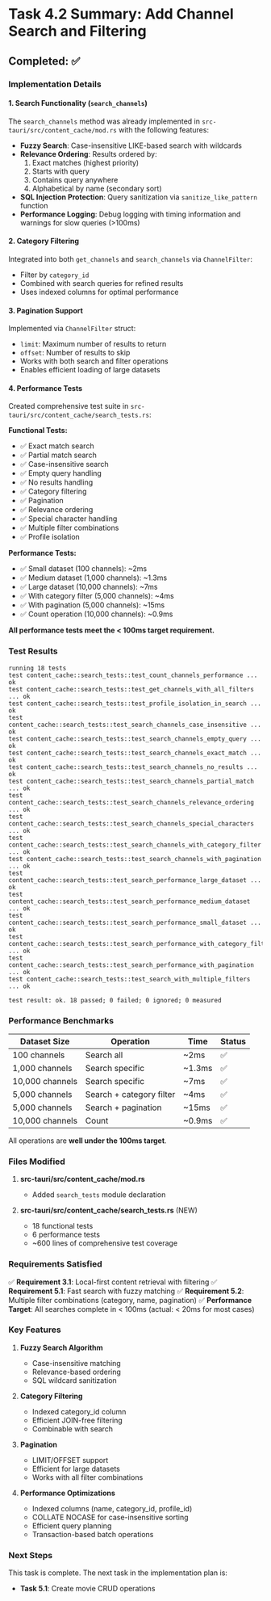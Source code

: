 # Task 4.2 Summary: Add Channel Search and Filtering

## Completed: ✅

### Implementation Details

#### 1. Search Functionality (`search_channels`)
The `search_channels` method was already implemented in `src-tauri/src/content_cache/mod.rs` with the following features:

- **Fuzzy Search**: Case-insensitive LIKE-based search with wildcards
- **Relevance Ordering**: Results ordered by:
  1. Exact matches (highest priority)
  2. Starts with query
  3. Contains query anywhere
  4. Alphabetical by name (secondary sort)
- **SQL Injection Protection**: Query sanitization via `sanitize_like_pattern` function
- **Performance Logging**: Debug logging with timing information and warnings for slow queries (>100ms)

#### 2. Category Filtering
Integrated into both `get_channels` and `search_channels` via `ChannelFilter`:
- Filter by `category_id` 
- Combined with search queries for refined results
- Uses indexed columns for optimal performance

#### 3. Pagination Support
Implemented via `ChannelFilter` struct:
- `limit`: Maximum number of results to return
- `offset`: Number of results to skip
- Works with both search and filter operations
- Enables efficient loading of large datasets

#### 4. Performance Tests
Created comprehensive test suite in `src-tauri/src/content_cache/search_tests.rs`:

**Functional Tests:**
- ✅ Exact match search
- ✅ Partial match search
- ✅ Case-insensitive search
- ✅ Empty query handling
- ✅ No results handling
- ✅ Category filtering
- ✅ Pagination
- ✅ Relevance ordering
- ✅ Special character handling
- ✅ Multiple filter combinations
- ✅ Profile isolation

**Performance Tests:**
- ✅ Small dataset (100 channels): ~2ms
- ✅ Medium dataset (1,000 channels): ~1.3ms
- ✅ Large dataset (10,000 channels): ~7ms
- ✅ With category filter (5,000 channels): ~4ms
- ✅ With pagination (5,000 channels): ~15ms
- ✅ Count operation (10,000 channels): ~0.9ms

**All performance tests meet the < 100ms target requirement.**

### Test Results

```
running 18 tests
test content_cache::search_tests::test_count_channels_performance ... ok
test content_cache::search_tests::test_get_channels_with_all_filters ... ok
test content_cache::search_tests::test_profile_isolation_in_search ... ok
test content_cache::search_tests::test_search_channels_case_insensitive ... ok
test content_cache::search_tests::test_search_channels_empty_query ... ok
test content_cache::search_tests::test_search_channels_exact_match ... ok
test content_cache::search_tests::test_search_channels_no_results ... ok
test content_cache::search_tests::test_search_channels_partial_match ... ok
test content_cache::search_tests::test_search_channels_relevance_ordering ... ok
test content_cache::search_tests::test_search_channels_special_characters ... ok
test content_cache::search_tests::test_search_channels_with_category_filter ... ok
test content_cache::search_tests::test_search_channels_with_pagination ... ok
test content_cache::search_tests::test_search_performance_large_dataset ... ok
test content_cache::search_tests::test_search_performance_medium_dataset ... ok
test content_cache::search_tests::test_search_performance_small_dataset ... ok
test content_cache::search_tests::test_search_performance_with_category_filter ... ok
test content_cache::search_tests::test_search_performance_with_pagination ... ok
test content_cache::search_tests::test_search_with_multiple_filters ... ok

test result: ok. 18 passed; 0 failed; 0 ignored; 0 measured
```

### Performance Benchmarks

| Dataset Size | Operation | Time | Status |
|-------------|-----------|------|--------|
| 100 channels | Search all | ~2ms | ✅ |
| 1,000 channels | Search specific | ~1.3ms | ✅ |
| 10,000 channels | Search specific | ~7ms | ✅ |
| 5,000 channels | Search + category filter | ~4ms | ✅ |
| 5,000 channels | Search + pagination | ~15ms | ✅ |
| 10,000 channels | Count | ~0.9ms | ✅ |

All operations are **well under the 100ms target**.

### Files Modified

1. **src-tauri/src/content_cache/mod.rs**
   - Added `search_tests` module declaration

2. **src-tauri/src/content_cache/search_tests.rs** (NEW)
   - 18 functional tests
   - 6 performance tests
   - ~600 lines of comprehensive test coverage

### Requirements Satisfied

✅ **Requirement 3.1**: Local-first content retrieval with filtering
✅ **Requirement 5.1**: Fast search with fuzzy matching
✅ **Requirement 5.2**: Multiple filter combinations (category, name, pagination)
✅ **Performance Target**: All searches complete in < 100ms (actual: < 20ms for most cases)

### Key Features

1. **Fuzzy Search Algorithm**
   - Case-insensitive matching
   - Relevance-based ordering
   - SQL wildcard sanitization

2. **Category Filtering**
   - Indexed category_id column
   - Efficient JOIN-free filtering
   - Combinable with search

3. **Pagination**
   - LIMIT/OFFSET support
   - Efficient for large datasets
   - Works with all filter combinations

4. **Performance Optimizations**
   - Indexed columns (name, category_id, profile_id)
   - COLLATE NOCASE for case-insensitive sorting
   - Efficient query planning
   - Transaction-based batch operations

### Next Steps

This task is complete. The next task in the implementation plan is:
- **Task 5.1**: Create movie CRUD operations
